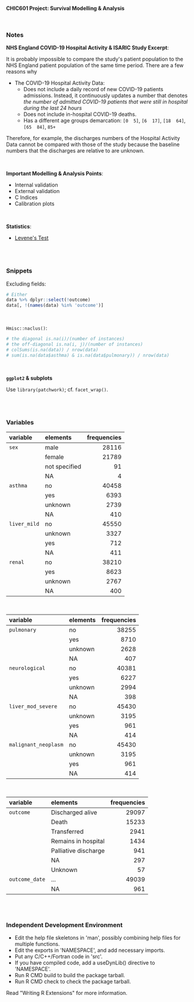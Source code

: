 <br>

**CHIC601 Project: Survival Modelling & Analysis**

<br>

### Notes

**NHS England COVID-19 Hospital Activity & ISARIC Study Excerpt**:

It is probably impossible to compare the study's patient population to the NHS England patient population of the same
time period.  There are a few reasons why

* The COVID-19 Hospital Activity Data:
  * Does not include a daily record of new COVID-19 patients admissions.  Instead, it continuously updates a number 
    that denotes *the number of admitted COVID-19 patients that were still in hospital during the last 24 hours*
  * Does not include in-hospital COVID-19 deaths.
  * Has a different age groups demarcation: `[0  5]`, `[6  17]`, `[18  64]`, `[65  84]`, `85+`

Therefore, for example, the discharges numbers of the Hospital Activity Data cannot be compared with those of the study
because the baseline numbers that the discharges are relative to are unknown.

<br>

**Important Modelling & Analysis Points**:

* Internal validation
* External validation
* C Indices
* Calibration plots

<br>

**Statistics**:

* [Levene's Test](https://www.itl.nist.gov/div898/handbook/eda/section3/eda35a.htm)


<br>
<br>


### Snippets

Excluding fields:

```r
# Either
data %>% dplyr::select(!outcome)
data[, !(names(data) %in% 'outcome')]
```

<br>

``Hmisc::naclus()``:

```r
# the diagonal is.na(i)/(number of instances)
# the off-diagonal is.na(i, j)/(number of instances)
# colSums(is.na(data)) / nrow(data)
# sum(is.na(data$asthma) & is.na(data$pulmonary)) / nrow(data)
```

<br>

**``ggplot2`` & subplots**

Use ``library(patchwork)``; cf. ``facet_wrap()``.


<br>
<br>

### Variables

variable | elements | frequencies
:--- | :--- | ---:
``sex`` | male | 28116
 &nbsp; | female | 21789
 &nbsp; | not specified | 91
 &nbsp; | NA | 4
``asthma`` | no | 40458
 &nbsp; | yes | 6393
 &nbsp; | unknown | 2739
 &nbsp; | NA | 410
``liver_mild`` | no | 45550
 &nbsp; | unknown | 3327
 &nbsp; | yes | 712
 &nbsp; | NA | 411
``renal`` | no | 38210
 &nbsp; | yes | 8623
 &nbsp; | unknown | 2767
 &nbsp; | NA | 400

<br>

variable | elements | frequencies
:--- | :--- | ---:
``pulmonary`` | no | 38255
 &nbsp; | yes | 8710
 &nbsp; | unknown | 2628
 &nbsp; | NA | 407
``neurological`` | no | 40381
 &nbsp; | yes | 6227
 &nbsp; | unknown | 2994
 &nbsp; | NA | 398
``liver_mod_severe`` | no | 45430
 &nbsp; | unknown | 3195
 &nbsp; | yes | 961
 &nbsp; | NA | 414
``malignant_neoplasm`` | no | 45430
 &nbsp; | unknown | 3195
 &nbsp; | yes | 961
 &nbsp; | NA | 414

<br>

variable | elements | frequencies
:--- | :--- | ---:
``outcome`` | Discharged alive | 29097
&nbsp; | Death | 15233
&nbsp; | Transferred | 2941
&nbsp; | Remains in hospital | 1434
&nbsp; | Palliative discharge | 941
&nbsp; | NA | 297
&nbsp; | Unknown | 57
``outcome_date`` | ... | 49039
&nbsp; | NA | 961


<br>
<br>

### Independent Development Environment

* Edit the help file skeletons in 'man', possibly combining help files
  for multiple functions.
* Edit the exports in 'NAMESPACE', and add necessary imports.
* Put any C/C++/Fortran code in 'src'.
* If you have compiled code, add a useDynLib() directive to
  'NAMESPACE'.
* Run R CMD build to build the package tarball.
* Run R CMD check to check the package tarball.

Read "Writing R Extensions" for more information.

<br>
<br>

<br>
<br>

<br>
<br>

<br>
<br>